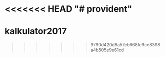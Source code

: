 <<<<<<< HEAD
"# provident" 
=======
# kalkulator2017
>>>>>>> 9790d420d8a57eb668fe9ce8398a4b505e9e61cd
